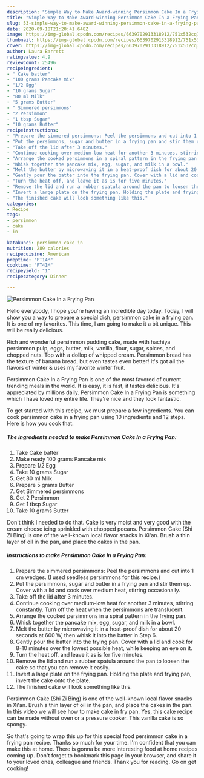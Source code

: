 ```yaml
---
description: "Simple Way to Make Award-winning Persimmon Cake In a Frying Pan"
title: "Simple Way to Make Award-winning Persimmon Cake In a Frying Pan"
slug: 53-simple-way-to-make-award-winning-persimmon-cake-in-a-frying-pan
date: 2020-09-18T21:20:41.648Z
image: https://img-global.cpcdn.com/recipes/6639702913318912/751x532cq70/persimmon-cake-in-a-frying-pan-recipe-main-photo.jpg
thumbnail: https://img-global.cpcdn.com/recipes/6639702913318912/751x532cq70/persimmon-cake-in-a-frying-pan-recipe-main-photo.jpg
cover: https://img-global.cpcdn.com/recipes/6639702913318912/751x532cq70/persimmon-cake-in-a-frying-pan-recipe-main-photo.jpg
author: Laura Barrett
ratingvalue: 4.9
reviewcount: 25496
recipeingredient:
- " Cake batter"
- "100 grams Pancake mix"
- "1/2 Egg"
- "10 grams Sugar"
- "80 ml Milk"
- "5 grams Butter"
- " Simmered persimmons"
- "2 Persimmon"
- "1 tbsp Sugar"
- "10 grams Butter"
recipeinstructions:
- "Prepare the simmered persimmons: Peel the persimmons and cut into 1 cm wedges. (I used seedless persimmons for this recipe.)"
- "Put the persimmons, sugar and butter in a frying pan and stir them up. Cover with a lid and cook over medium heat, stirring occasionally."
- "Take off the lid after 3 minutes."
- "Continue cooking over medium-low heat for another 3 minutes, stirring constantly. Turn off the heat when the persimmons are translucent."
- "Arrange the cooked persimmons in a spiral pattern in the frying pan."
- "Whisk together the pancake mix, egg, sugar, and milk in a bowl."
- "Melt the butter by microwaving it in a heat-proof dish for about 20 seconds at 600 W, then whisk it into the batter in Step 6."
- "Gently pour the batter into the frying pan. Cover with a lid and cook for 8-10 minutes over the lowest possible heat, while keeping an eye on it."
- "Turn the heat off, and leave it as is for five minutes."
- "Remove the lid and run a rubber spatula around the pan to loosen the cake so that you can remove it easily."
- "Invert a large plate on the frying pan. Holding the plate and frying pan, invert the cake onto the plate."
- "The finished cake will look something like this."
categories:
- Recipe
tags:
- persimmon
- cake
- in

katakunci: persimmon cake in 
nutrition: 289 calories
recipecuisine: American
preptime: "PT14M"
cooktime: "PT41M"
recipeyield: "1"
recipecategory: Dinner

---
```



![Persimmon Cake In a Frying Pan](https://img-global.cpcdn.com/recipes/6639702913318912/751x532cq70/persimmon-cake-in-a-frying-pan-recipe-main-photo.jpg)

Hello everybody, I hope you're having an incredible day today. Today, I will show you a way to prepare a special dish, persimmon cake in a frying pan. It is one of my favorites. This time, I am going to make it a bit unique. This will be really delicious.

Rich and wonderful persimmon pudding cake, made with hachiya persimmon pulp, eggs, butter, milk, vanilla, flour, sugar, spices, and chopped nuts. Top with a dollop of whipped cream. Persimmon bread has the texture of banana bread, but even tastes even better! It&#39;s got all the flavors of winter &amp; uses my favorite winter fruit.

Persimmon Cake In a Frying Pan is one of the most favored of current trending meals in the world. It is easy, it is fast, it tastes delicious. It's appreciated by millions daily. Persimmon Cake In a Frying Pan is something which I have loved my entire life. They're nice and they look fantastic.


To get started with this recipe, we must prepare a few ingredients. You can cook persimmon cake in a frying pan using 10 ingredients and 12 steps. Here is how you cook that.

<!--inarticleads1-->

##### The ingredients needed to make Persimmon Cake In a Frying Pan:

1. Take  Cake batter
1. Make ready 100 grams Pancake mix
1. Prepare 1/2 Egg
1. Take 10 grams Sugar
1. Get 80 ml Milk
1. Prepare 5 grams Butter
1. Get  Simmered persimmons
1. Get 2 Persimmon
1. Get 1 tbsp Sugar
1. Take 10 grams Butter


Don&#39;t think I needed to do that. Cake is very moist and very good with the cream cheese icing sprinkled with chopped pecans. Persimmon Cake (Shi Zi Bing) is one of the well-known local flavor snacks in Xi&#39;an. Brush a thin layer of oil in the pan, and place the cakes in the pan. 

<!--inarticleads2-->

##### Instructions to make Persimmon Cake In a Frying Pan:

1. Prepare the simmered persimmons: Peel the persimmons and cut into 1 cm wedges. (I used seedless persimmons for this recipe.)
1. Put the persimmons, sugar and butter in a frying pan and stir them up. Cover with a lid and cook over medium heat, stirring occasionally.
1. Take off the lid after 3 minutes.
1. Continue cooking over medium-low heat for another 3 minutes, stirring constantly. Turn off the heat when the persimmons are translucent.
1. Arrange the cooked persimmons in a spiral pattern in the frying pan.
1. Whisk together the pancake mix, egg, sugar, and milk in a bowl.
1. Melt the butter by microwaving it in a heat-proof dish for about 20 seconds at 600 W, then whisk it into the batter in Step 6.
1. Gently pour the batter into the frying pan. Cover with a lid and cook for 8-10 minutes over the lowest possible heat, while keeping an eye on it.
1. Turn the heat off, and leave it as is for five minutes.
1. Remove the lid and run a rubber spatula around the pan to loosen the cake so that you can remove it easily.
1. Invert a large plate on the frying pan. Holding the plate and frying pan, invert the cake onto the plate.
1. The finished cake will look something like this.


Persimmon Cake (Shi Zi Bing) is one of the well-known local flavor snacks in Xi&#39;an. Brush a thin layer of oil in the pan, and place the cakes in the pan. In this video we will see how to make cake in fry pan. Yes, this cake recipe can be made without oven or a pressure cooker. This vanilla cake is so spongy. 

So that's going to wrap this up for this special food persimmon cake in a frying pan recipe. Thanks so much for your time. I'm confident that you can make this at home. There is gonna be more interesting food at home recipes coming up. Don't forget to bookmark this page in your browser, and share it to your loved ones, colleague and friends. Thank you for reading. Go on get cooking!
